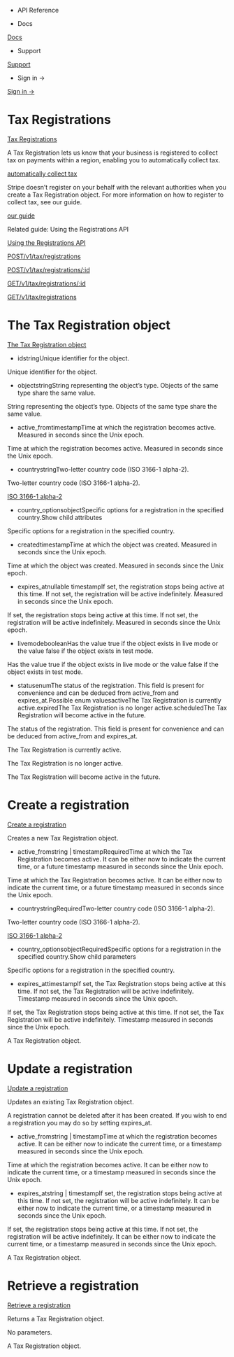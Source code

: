 - API Reference

- Docs

[Docs](/)

- Support

[Support](https://support.stripe.com)

- Sign in →

[Sign in →](https://dashboard.stripe.com/login)

# Tax Registrations

[Tax Registrations](/api/tax/registrations)

A Tax Registration lets us know that your business is registered to collect tax on payments within a region, enabling you to automatically collect tax.

[automatically collect tax](/tax)

Stripe doesn’t register on your behalf with the relevant authorities when you create a Tax Registration object. For more information on how to register to collect tax, see our guide.

[our guide](/tax/registering)

Related guide: Using the Registrations API

[Using the Registrations API](/tax/registrations-api)

[POST/v1/tax/registrations](/api/tax/registrations/create)

[POST/v1/tax/registrations/:id](/api/tax/registrations/update)

[GET/v1/tax/registrations/:id](/api/tax/registrations/retrieve)

[GET/v1/tax/registrations](/api/tax/registrations/all)

# The Tax Registration object

[The Tax Registration object](/api/tax/registrations/object)

- idstringUnique identifier for the object.

Unique identifier for the object.

- objectstringString representing the object’s type. Objects of the same type share the same value.

String representing the object’s type. Objects of the same type share the same value.

- active_fromtimestampTime at which the registration becomes active. Measured in seconds since the Unix epoch.

Time at which the registration becomes active. Measured in seconds since the Unix epoch.

- countrystringTwo-letter country code (ISO 3166-1 alpha-2).

Two-letter country code (ISO 3166-1 alpha-2).

[ISO 3166-1 alpha-2](https://en.wikipedia.org/wiki/ISO_3166-1_alpha-2)

- country_optionsobjectSpecific options for a registration in the specified country.Show child attributes

Specific options for a registration in the specified country.

- createdtimestampTime at which the object was created. Measured in seconds since the Unix epoch.

Time at which the object was created. Measured in seconds since the Unix epoch.

- expires_atnullable timestampIf set, the registration stops being active at this time. If not set, the registration will be active indefinitely. Measured in seconds since the Unix epoch.

If set, the registration stops being active at this time. If not set, the registration will be active indefinitely. Measured in seconds since the Unix epoch.

- livemodebooleanHas the value true if the object exists in live mode or the value false if the object exists in test mode.

Has the value true if the object exists in live mode or the value false if the object exists in test mode.

- statusenumThe status of the registration. This field is present for convenience and can be deduced from active_from and expires_at.Possible enum valuesactiveThe Tax Registration is currently active.expiredThe Tax Registration is no longer active.scheduledThe Tax Registration will become active in the future.

The status of the registration. This field is present for convenience and can be deduced from active_from and expires_at.

The Tax Registration is currently active.

The Tax Registration is no longer active.

The Tax Registration will become active in the future.

# Create a registration

[Create a registration](/api/tax/registrations/create)

Creates a new Tax Registration object.

- active_fromstring | timestampRequiredTime at which the Tax Registration becomes active. It can be either now to indicate the current time, or a future timestamp measured in seconds since the Unix epoch.

Time at which the Tax Registration becomes active. It can be either now to indicate the current time, or a future timestamp measured in seconds since the Unix epoch.

- countrystringRequiredTwo-letter country code (ISO 3166-1 alpha-2).

Two-letter country code (ISO 3166-1 alpha-2).

[ISO 3166-1 alpha-2](https://en.wikipedia.org/wiki/ISO_3166-1_alpha-2)

- country_optionsobjectRequiredSpecific options for a registration in the specified country.Show child parameters

Specific options for a registration in the specified country.

- expires_attimestampIf set, the Tax Registration stops being active at this time. If not set, the Tax Registration will be active indefinitely. Timestamp measured in seconds since the Unix epoch.

If set, the Tax Registration stops being active at this time. If not set, the Tax Registration will be active indefinitely. Timestamp measured in seconds since the Unix epoch.

A Tax Registration object.

# Update a registration

[Update a registration](/api/tax/registrations/update)

Updates an existing Tax Registration object.

A registration cannot be deleted after it has been created. If you wish to end a registration you may do so by setting expires_at.

- active_fromstring | timestampTime at which the registration becomes active. It can be either now to indicate the current time, or a timestamp measured in seconds since the Unix epoch.

Time at which the registration becomes active. It can be either now to indicate the current time, or a timestamp measured in seconds since the Unix epoch.

- expires_atstring | timestampIf set, the registration stops being active at this time. If not set, the registration will be active indefinitely. It can be either now to indicate the current time, or a timestamp measured in seconds since the Unix epoch.

If set, the registration stops being active at this time. If not set, the registration will be active indefinitely. It can be either now to indicate the current time, or a timestamp measured in seconds since the Unix epoch.

A Tax Registration object.

# Retrieve a registration

[Retrieve a registration](/api/tax/registrations/retrieve)

Returns a Tax Registration object.

No parameters.

A Tax Registration object.
